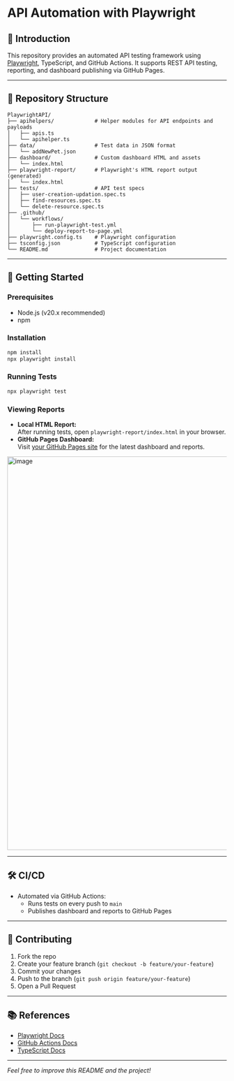
# API Automation with Playwright

## 📖 Introduction

This repository provides an automated API testing framework using [Playwright](https://playwright.dev/), TypeScript, and GitHub Actions. It supports REST API testing, reporting, and dashboard publishing via GitHub Pages.

---

## 📁 Repository Structure

```plaintext
PlaywrightAPI/
├── apihelpers/             # Helper modules for API endpoints and payloads
│   ├── apis.ts
│   └── apihelper.ts
├── data/                   # Test data in JSON format
│   └── addNewPet.json
├── dashboard/              # Custom dashboard HTML and assets
│   └── index.html
├── playwright-report/      # Playwright's HTML report output (generated)
│   └── index.html
├── tests/                  # API test specs
│   ├── user-creation-updation.spec.ts
│   ├── find-resources.spec.ts
│   └── delete-resource.spec.ts
├── .github/
│   └── workflows/
│       ├── run-playwright-test.yml
│       └── deploy-report-to-page.yml
├── playwright.config.ts    # Playwright configuration
├── tsconfig.json           # TypeScript configuration
└── README.md               # Project documentation
```

---

## 🚀 Getting Started

### Prerequisites

- Node.js (v20.x recommended)
- npm

### Installation

```bash
npm install
npx playwright install
```

### Running Tests

```bash
npx playwright test
```

### Viewing Reports

- **Local HTML Report:**  
  After running tests, open `playwright-report/index.html` in your browser.
- **GitHub Pages Dashboard:**  
  Visit [your GitHub Pages site](https://<your-username>.github.io/API_AutomationPlaywright/) for the latest dashboard and reports.
<img width="966" height="901" alt="image" src="https://github.com/user-attachments/assets/6f442fe5-8911-44d9-a431-a4aa70534781" />

---

## 🛠️ CI/CD

- Automated via GitHub Actions:
  - Runs tests on every push to `main`
  - Publishes dashboard and reports to GitHub Pages

---

## 🤝 Contributing

1. Fork the repo
2. Create your feature branch (`git checkout -b feature/your-feature`)
3. Commit your changes
4. Push to the branch (`git push origin feature/your-feature`)
5. Open a Pull Request

---

## 📚 References

- [Playwright Docs](https://playwright.dev/docs/api-testing)
- [GitHub Actions Docs](https://docs.github.com/en/actions)
- [TypeScript Docs](https://www.typescriptlang.org/docs/)

---

*Feel free to improve this README and the project!*

